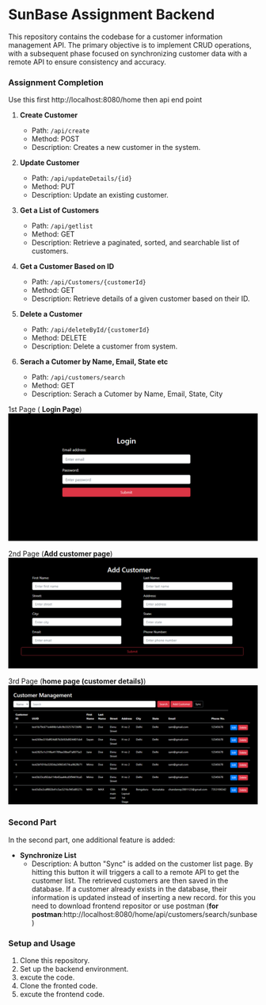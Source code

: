 # SunBase Assignment Backend  

This repository contains the codebase for a customer information management API. The primary objective is to implement CRUD operations, with a subsequent phase focused on synchronizing customer data with a remote API to ensure consistency and accuracy.

### Assignment Completion

Use this first http://localhost:8080/home then api end point

1. **Create Customer**
   - Path: `/api/create`
   - Method: POST
   - Description: Creates a new customer in the system.

2. **Update Customer**
   - Path: `/api/updateDetails/{id}`
   - Method: PUT
   - Description: Update an existing customer.

3. **Get a List of Customers**
   - Path: `/api/getlist`
   - Method: GET
   - Description: Retrieve a paginated, sorted, and searchable list of customers.

4. **Get a Customer Based on ID**
   - Path: `/api/Customers/{customerId}`
   - Method: GET
   - Description: Retrieve details of a given customer based on their ID.

5. **Delete a Customer**
   - Path: `/api/deleteById/{customerId}`
   - Method: DELETE
   - Description: Delete a customer from system.
  
6. **Serach a Cutomer by Name, Email, State etc**
   - Path: `/api/customers/search`
   - Method: GET
   - Description: Serach a Cutomer by Name, Email, State, City
  
1st Page ( **Login Page**)
![image](login_page.png)

2nd Page (**Add customer page**)
![image](add_customer_page.png)

3rd Page (**home page (customer details)**)
![image](home_page.png)

### Second Part

In the second part, one  additional feature is added:

- **Synchronize List**
  - Description: A button "Sync" is added on the customer list page. By hitting this button it will triggers a call to a remote API to get the customer list. The retrieved customers are then saved in the database. If a customer already exists in the database, their information is updated instead of inserting a new record. for this you need to download frontend repositor or use postman (**for postman**:http://localhost:8080/home/api/customers/search/sunbase)
 
 

### Setup and Usage

1. Clone this repository.
2. Set up the backend environment.
3. excute the code.
4. Clone the fronted code.
5. excute the frontend code.
